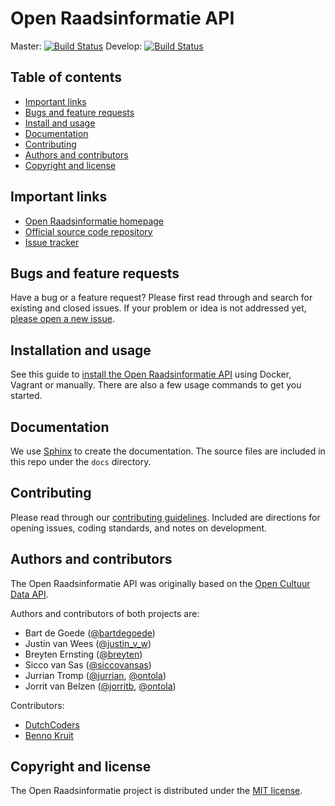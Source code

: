 # Open Raadsinformatie API
Master: [![Build Status](https://semaphoreci.com/api/v1/jurrian/open-raadsinformatie/branches/master/shields_badge.svg)](https://semaphoreci.com/jurrian/open-raadsinformatie)
Develop: [![Build Status](https://semaphoreci.com/api/v1/jurrian/open-raadsinformatie/branches/develop/shields_badge.svg)](https://semaphoreci.com/jurrian/open-raadsinformatie)

## Table of contents

 - [Important links](#important-links)
 - [Bugs and feature requests](#bugs-and-feature-requests)
 - [Install and usage](#installation-and-usage)
 - [Documentation](#documentation)
 - [Contributing](#contributing)
 - [Authors and contributors](#authors-and-contributors)
 - [Copyright and license](#copyright-and-license)

## Important links

 - [Open Raadsinformatie homepage](http://www.openraadsinformatie.nl/)
 - [Official source code repository](https://github.com/openstate/open-raadsinformatie/)
 - [Issue tracker](https://github.com/openstate/open-raadsinformatie/issues)

## Bugs and feature requests

Have a bug or a feature request? Please first read through and search for existing and closed issues. If your problem 
or idea is not addressed yet, [please open a new issue](https://github.com/openstate/open-raadsinformatie/issues/new).

## Installation and usage

See this guide to [install the Open Raadsinformatie API](https://github.com/openstate/open-raadsinformatie/blob/master/docs/installation.rst) using Docker, Vagrant or manually. There are also a few usage commands to get you started.

## Documentation

We use [Sphinx](http://sphinx-doc.org/) to create the documentation. The source files are included in this repo under 
the ``docs`` directory.  

## Contributing

Please read through our [contributing guidelines](https://github.com/openstate/open-raadsinformatie/blob/master/CONTRIBUTING.rst). 
Included are directions for opening issues, coding standards, and notes on development.

## Authors and contributors

The Open Raadsinformatie API was originally based on the 
[Open Cultuur Data API](https://github.com/openstate/open-cultuur-data/). 

Authors and contributors of both projects are:

* Bart de Goede ([@bartdegoede](https://twitter.com/bartdegoede))
* Justin van Wees ([@justin_v_w](https://twitter.com/justin_v_w))
* Breyten Ernsting ([@breyten](https://twitter.com/breyten))
* Sicco van Sas ([@siccovansas](https://twitter.com/siccovansas))
* Jurrian Tromp ([@jurrian](https://github.com/jurrian), [@ontola](https://github.com/ontola))
* Jorrit van Belzen ([@jorritb](https://github.com/jorritb), [@ontola](https://github.com/ontola))

Contributors:

* [DutchCoders](http://dutchcoders.io/)
* [Benno Kruit](https://github.com/bennokr)

## Copyright and license

The Open Raadsinformatie project is distributed under the [MIT license](https://opensource.org/licenses/MIT).

